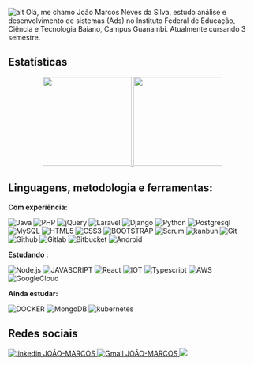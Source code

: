 ![alt](https://i.imgur.com/4S1C0d7.png)
Olá, me chamo João Marcos Neves da Silva, estudo análise e desenvolvimento de sistemas (Ads) no Instituto Federal de Educação, Ciência e Tecnologia Baiano, Campus Guanambi. Atualmente cursando 3 semestre.
## Estatísticas 

<p align="center">
<a href="https://github.com/joaomarcosns">
  <img height="180em" src="https://github-readme-stats.vercel.app/api?username=JOaOMARcosNs&show_icons=true&theme=gotham"/>
  <img height="180em" src="https://github-readme-stats.vercel.app/api/top-langs/?username=JOaOMARcosNs&theme=gotham"/>
</a>
</p>

## Linguagens, metodologia e ferramentas:  


**Com experiência:**

![Java](https://img.shields.io/badge/%20java-141321?style=for-the-badge&logo=java)
![PHP](https://img.shields.io/badge/%20PHP-141321?style=for-the-badge&logo=php)
![jQuery](https://img.shields.io/badge/jQuery-141321?style=for-the-badge&logo=jquery)
![Laravel](https://img.shields.io/badge/%20Laravel-141321?style=for-the-badge&logo=laravel)
![Django](https://img.shields.io/badge/%20django-141321?style=for-the-badge&logo=django)
![Python](https://img.shields.io/badge/%20python-141321?style=for-the-badge&logo=python)
![Postgresql](https://img.shields.io/badge/%20postgresql-141321?style=for-the-badge&logo=postgresql) 
![MySQL](https://img.shields.io/badge/%20mysql-141321?style=for-the-badge&logo=mysql) 
![HTML5](https://img.shields.io/badge/%20html-141321?style=for-the-badge&logo=html5) 
![CSS3](https://img.shields.io/badge/%20css-141321?style=for-the-badge&logo=css3) 
![BOOTSTRAP](https://img.shields.io/badge/%20bootstrap-141321?style=for-the-badge&logo=bootstrap)
![Scrum](https://img.shields.io/badge/%20scrum-141321?style=for-the-badge&logo=scrum)
![kanbun](https://img.shields.io/badge/%20kanbun-141321?style=for-the-badge&logo=kanbun)
![Git](https://img.shields.io/badge/%20git-141321?style=for-the-badge&logo=git)
![Github](https://img.shields.io/badge/%20github-141321?style=for-the-badge&logo=github)
![Gitlab](https://img.shields.io/badge/%20gitlab-141321?style=for-the-badge&logo=gitlab)
![Bitbucket](https://img.shields.io/badge/Bitbucket-141321?style=for-the-badge&logo=bitbucket)
![Android](https://img.shields.io/badge/Android-141321?style=for-the-badge&logo=android)


**Estudando :**

![Node.js](https://img.shields.io/badge/Node.js-141321?style=for-the-badge&logo=nodedotjs)
![JAVASCRIPT](https://img.shields.io/badge/%20JavaScript-141321?style=for-the-badge&logo=JavaScript)
![React](https://img.shields.io/badge/%20React-141321?style=for-the-badge&logo=React)
![IOT](https://img.shields.io/badge/%20iot-141321?style=for-the-badge&logo=iot)
![Typescript](https://img.shields.io/badge/typescript-141321?style=for-the-badge&logo=typescript)
![AWS](https://img.shields.io/badge/AWS-141321?style=for-the-badge&logo=amazon-aws)
![GoogleCloud](https://img.shields.io/badge/GoogleCloud-141321?style=for-the-badge&logo=google-cloud)


**Ainda estudar:**

![DOCKER](https://img.shields.io/badge/%20docker-141321?style=for-the-badge&logo=docker)
![MongoDB](https://img.shields.io/badge/%20MongoDB-141321?style=for-the-badge&logo=MongoDB)
![kubernetes](https://img.shields.io/badge/kubernetes-141321.svg?&style=for-the-badge&logo=kubernetes)

## Redes sociais
<a href="https://www.linkedin.com/in/jo%C3%A3o-marcos-neves-da-silva-7a2a39173/">
    <img src="https://img.shields.io/badge/linkedin%20-141321?style=for-the-badge&logo=linkedin" alt="linkedin JOÃO-MARCOS"/>
</a>
<a href="mailto:joaomarcosnina@gmail.com">
  <img src="https://img.shields.io/badge/gmail%20-141321?style=for-the-badge&logo=gmail" alt="Gmail JOÃO-MARCOS"/>
</a>
<a href="mailto:joaomarcos_iga@hotmail.com">
  <img src="https://img.shields.io/badge/Microsoft_Outlook-141321?style=for-the-badge&logo=microsoft-outlook"/>
</a>

